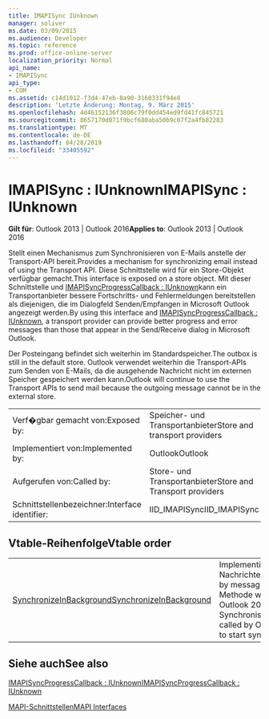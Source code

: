 ```yaml
---
title: IMAPISync IUnknown
manager: soliver
ms.date: 03/09/2015
ms.audience: Developer
ms.topic: reference
ms.prod: office-online-server
localization_priority: Normal
api_name:
- IMAPISync
api_type:
- COM
ms.assetid: c14d1012-f3d4-47eb-8a90-3160331f94e8
description: 'Letzte Änderung: Montag, 9. März 2015'
ms.openlocfilehash: 4d46152136f3806c79f0dd454ed9fd41fc845721
ms.sourcegitcommit: 8657170d071f9bcf680aba50b9c07f2a4fb82283
ms.translationtype: MT
ms.contentlocale: de-DE
ms.lasthandoff: 04/28/2019
ms.locfileid: "33405592"
---
```

# <a name="imapisync--iunknown"></a><span data-ttu-id="21c17-103">IMAPISync : IUnknown</span><span class="sxs-lookup"><span data-stu-id="21c17-103">IMAPISync : IUnknown</span></span>

  
  
<span data-ttu-id="21c17-104">**Gilt für**: Outlook 2013 | Outlook 2016</span><span class="sxs-lookup"><span data-stu-id="21c17-104">**Applies to**: Outlook 2013 | Outlook 2016</span></span> 
  
<span data-ttu-id="21c17-105">Stellt einen Mechanismus zum Synchronisieren von E-Mails anstelle der Transport-API bereit.</span><span class="sxs-lookup"><span data-stu-id="21c17-105">Provides a mechanism for synchronizing email instead of using the Transport API.</span></span> <span data-ttu-id="21c17-106">Diese Schnittstelle wird für ein Store-Objekt verfügbar gemacht.</span><span class="sxs-lookup"><span data-stu-id="21c17-106">This interface is exposed on a store object.</span></span> <span data-ttu-id="21c17-107">Mit dieser Schnittstelle und [IMAPISyncProgressCallback : IUnknown](imapisyncprogresscallbackiunknown.md)kann ein Transportanbieter bessere Fortschritts- und Fehlermeldungen bereitstellen als diejenigen, die im Dialogfeld Senden/Empfangen in Microsoft Outlook angezeigt werden.</span><span class="sxs-lookup"><span data-stu-id="21c17-107">By using this interface and [IMAPISyncProgressCallback : IUnknown](imapisyncprogresscallbackiunknown.md), a transport provider can provide better progress and error messages than those that appear in the Send/Receive dialog in Microsoft Outlook.</span></span>
  
<span data-ttu-id="21c17-108">Der Posteingang befindet sich weiterhin im Standardspeicher.</span><span class="sxs-lookup"><span data-stu-id="21c17-108">The outbox is still in the default store.</span></span> <span data-ttu-id="21c17-109">Outlook verwendet weiterhin die Transport-APIs zum Senden von E-Mails, da die ausgehende Nachricht nicht im externen Speicher gespeichert werden kann.</span><span class="sxs-lookup"><span data-stu-id="21c17-109">Outlook will continue to use the Transport APIs to send mail because the outgoing message cannot be in the external store.</span></span>
  
|||
|:-----|:-----|
|<span data-ttu-id="21c17-110">Verf�gbar gemacht von:</span><span class="sxs-lookup"><span data-stu-id="21c17-110">Exposed by:</span></span>  <br/> |<span data-ttu-id="21c17-111">Speicher- und Transportanbieter</span><span class="sxs-lookup"><span data-stu-id="21c17-111">Store and transport providers</span></span>  <br/> |
|<span data-ttu-id="21c17-112">Implementiert von:</span><span class="sxs-lookup"><span data-stu-id="21c17-112">Implemented by:</span></span>  <br/> |<span data-ttu-id="21c17-113">Outlook</span><span class="sxs-lookup"><span data-stu-id="21c17-113">Outlook</span></span>  <br/> |
|<span data-ttu-id="21c17-114">Aufgerufen von:</span><span class="sxs-lookup"><span data-stu-id="21c17-114">Called by:</span></span>  <br/> |<span data-ttu-id="21c17-115">Store- und Transportanbieter</span><span class="sxs-lookup"><span data-stu-id="21c17-115">Store and Transport providers</span></span>  <br/> |
|<span data-ttu-id="21c17-116">Schnittstellenbezeichner:</span><span class="sxs-lookup"><span data-stu-id="21c17-116">Interface identifier:</span></span>  <br/> |<span data-ttu-id="21c17-117">IID_IMAPISync</span><span class="sxs-lookup"><span data-stu-id="21c17-117">IID_IMAPISync</span></span>  <br/> |
   
## <a name="vtable-order"></a><span data-ttu-id="21c17-118">Vtable-Reihenfolge</span><span class="sxs-lookup"><span data-stu-id="21c17-118">Vtable order</span></span>

|||
|:-----|:-----|
|[<span data-ttu-id="21c17-119">SynchronizeInBackground</span><span class="sxs-lookup"><span data-stu-id="21c17-119">SynchronizeInBackground</span></span>](imapisyncsynchronizeinbackground.md) <br/> |<span data-ttu-id="21c17-120">Implementiert von Nachrichtenspeicheranbietern.</span><span class="sxs-lookup"><span data-stu-id="21c17-120">Implemented by message store providers.</span></span> <span data-ttu-id="21c17-121">Diese Methode wird von Outlook 2010 und Outlook 2013 aufgerufen, um die Synchronisierung zu starten.</span><span class="sxs-lookup"><span data-stu-id="21c17-121">This method is called by Outlook 2010 and Outlook 2013 to start synchronization.</span></span>  <br/> |
   
## <a name="see-also"></a><span data-ttu-id="21c17-122">Siehe auch</span><span class="sxs-lookup"><span data-stu-id="21c17-122">See also</span></span>



[<span data-ttu-id="21c17-123">IMAPISyncProgressCallback : IUnknown</span><span class="sxs-lookup"><span data-stu-id="21c17-123">IMAPISyncProgressCallback : IUnknown</span></span>](imapisyncprogresscallbackiunknown.md)


[<span data-ttu-id="21c17-124">MAPI-Schnittstellen</span><span class="sxs-lookup"><span data-stu-id="21c17-124">MAPI Interfaces</span></span>](mapi-interfaces.md)

